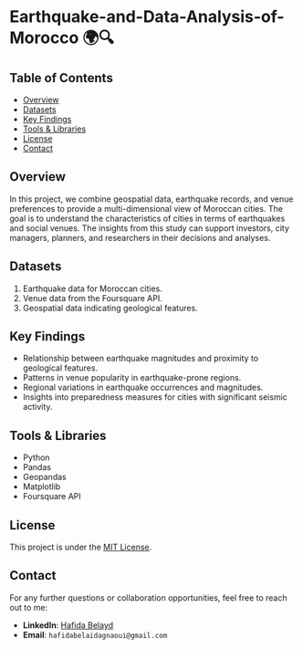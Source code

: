 # Earthquake-and-Data-Analysis-of-Morocco 🌍🔍

## Table of Contents
- [Overview](#overview)
- [Datasets](#datasets)
- [Key Findings](#key-findings)
- [Tools & Libraries](#tools--libraries)
- [License](#license)
- [Contact](#contact)

## Overview
In this project, we combine geospatial data, earthquake records, and venue preferences to provide a multi-dimensional view of Moroccan cities. The goal is to understand the characteristics of cities in terms of earthquakes and social venues. The insights from this study can support investors, city managers, planners, and researchers in their decisions and analyses.

## Datasets
1. Earthquake data for Moroccan cities.
2. Venue data from the Foursquare API.
3. Geospatial data indicating geological features.

## Key Findings
- Relationship between earthquake magnitudes and proximity to geological features.
- Patterns in venue popularity in earthquake-prone regions.
- Regional variations in earthquake occurrences and magnitudes.
- Insights into preparedness measures for cities with significant seismic activity.


## Tools & Libraries
- Python
- Pandas
- Geopandas
- Matplotlib
- Foursquare API

## License
This project is under the [MIT License](LICENSE).

## Contact
For any further questions or collaboration opportunities, feel free to reach out to me:
- **LinkedIn**: [Hafida Belayd](https://www.linkedin.com/in/hafida-belayd/)
- **Email**: `hafidabelaidagnaoui@gmail.com`

